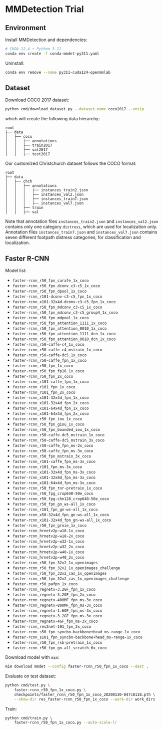 # MMDetection Trial

## Environment

Install MMDetection and dependencies:

```bash
# CUDA 12.4 + Python 3.11
conda env create -f conda-mmdet-py311.yaml
```

Uninstall:

```bash
conda env remove --name py311-cuda124-openmmlab
```

## Dataset

Download COCO 2017 dataset:

```bash
python cmd/download_dataset.py --dataset-name coco2017 --unzip
```

which will create the following data hierarchy:

```plaintext
root
├── data
│   ├── coco
│   │   ├── annotations
│   │   ├── train2017
│   │   ├── val2017
│   │   ├── test2017
```

Our customized Christchurch dataset follows the COCO format:

```plaintext
root
├── data
│   ├── chch
│   │   ├── annotations
│   │   │   ├── instances_train2.json
│   │   │   ├── instances_val2.json
│   │   │   ├── instances_train7.json
│   │   │   ├── instances_val7.json
│   │   ├── train
│   │   ├── val
```

Note that annotation files `instances_train2.json` and `instances_val2.json`
contains only one category `distress`, which are used for localization only.
Annotation files `instances_train7.json` and `instances_val7.json` contains
seven different footpath distress categories, for classification and
localization.

## Faster R-CNN

Model list:

- `faster-rcnn_r50_fpn_carafe_1x_coco`
- `faster-rcnn_r50_fpn_dconv_c3-c5_1x_coco`
- `faster-rcnn_r50_fpn_dpool_1x_coco`
- `faster-rcnn_r101-dconv-c3-c5_fpn_1x_coco`
- `faster-rcnn_x101-32x4d-dconv-c3-c5_fpn_1x_coco`
- `faster-rcnn_r50_fpn_mdconv_c3-c5_1x_coco`
- `faster-rcnn_r50_fpn_mdconv_c3-c5_group4_1x_coco`
- `faster-rcnn_r50_fpn_mdpool_1x_coco`
- `faster-rcnn_r50_fpn_attention_1111_1x_coco`
- `faster-rcnn_r50_fpn_attention_0010_1x_coco`
- `faster-rcnn_r50_fpn_attention_1111_dcn_1x_coco`
- `faster-rcnn_r50_fpn_attention_0010_dcn_1x_coco`
- `faster-rcnn_r50-caffe-c4_1x_coco`
- `faster-rcnn_r50-caffe-c4_mstrain_1x_coco`
- `faster-rcnn_r50-caffe-dc5_1x_coco`
- `faster-rcnn_r50-caffe_fpn_1x_coco`
- `faster-rcnn_r50_fpn_1x_coco`
- `faster-rcnn_r50_fpn_fp16_1x_coco`
- `faster-rcnn_r50_fpn_2x_coco`
- `faster-rcnn_r101-caffe_fpn_1x_coco`
- `faster-rcnn_r101_fpn_1x_coco`
- `faster-rcnn_r101_fpn_2x_coco`
- `faster-rcnn_x101-32x4d_fpn_1x_coco`
- `faster-rcnn_x101-32x4d_fpn_2x_coco`
- `faster-rcnn_x101-64x4d_fpn_1x_coco`
- `faster-rcnn_x101-64x4d_fpn_2x_coco`
- `faster-rcnn_r50_fpn_iou_1x_coco`
- `faster-rcnn_r50_fpn_giou_1x_coco`
- `faster-rcnn_r50_fpn_bounded_iou_1x_coco`
- `faster-rcnn_r50-caffe-dc5_mstrain_1x_coco`
- `faster-rcnn_r50-caffe-dc5_mstrain_3x_coco`
- `faster-rcnn_r50-caffe_fpn_ms-2x_coco`
- `faster-rcnn_r50-caffe_fpn_ms-3x_coco`
- `faster-rcnn_r50_fpn_mstrain_3x_coco`
- `faster-rcnn_r101-caffe_fpn_ms-3x_coco`
- `faster-rcnn_r101_fpn_ms-3x_coco`
- `faster-rcnn_x101-32x4d_fpn_ms-3x_coco`
- `faster-rcnn_x101-32x8d_fpn_ms-3x_coco`
- `faster-rcnn_x101-64x4d_fpn_ms-3x_coco`
- `faster-rcnn_r50_fpn_tnr-pretrain_1x_coco`
- `faster-rcnn_r50_fpg_crop640-50e_coco`
- `faster-rcnn_r50_fpg-chn128_crop640-50e_coco`
- `faster-rcnn_r50_fpn_gn_ws-all_1x_coco`
- `faster-rcnn_r101_fpn_gn-ws-all_1x_coco`
- `faster-rcnn_x50-32x4d_fpn_gn-ws-all_1x_coco`
- `faster-rcnn_x101-32x4d_fpn_gn-ws-all_1x_coco`
- `faster-rcnn_r50_fpn_groie_1x_coco`
- `faster-rcnn_hrnetv2p-w18-1x_coco`
- `faster-rcnn_hrnetv2p-w18-2x_coco`
- `faster-rcnn_hrnetv2p-w32-1x_coco`
- `faster-rcnn_hrnetv2p-w32_2x_coco`
- `faster-rcnn_hrnetv2p-w40-1x_coco`
- `faster-rcnn_hrnetv2p-w40_2x_coco`
- `faster-rcnn_r50_fpn_32x2_1x_openimages`
- `faster-rcnn_r50_fpn_32x2_1x_openimages_challenge`
- `faster-rcnn_r50_fpn_32x2_cas_1x_openimages`
- `faster-rcnn_r50_fpn_32x2_cas_1x_openimages_challenge`
- `faster-rcnn_r50_pafpn_1x_coco`
- `faster-rcnn_regnetx-3.2GF_fpn_1x_coco`
- `faster-rcnn_regnetx-3.2GF_fpn_2x_coco`
- `faster-rcnn_regnetx-400MF_fpn_ms-3x_coco`
- `faster-rcnn_regnetx-800MF_fpn_ms-3x_coco`
- `faster-rcnn_regnetx-1.6GF_fpn_ms-3x_coco`
- `faster-rcnn_regnetx-3.2GF_fpn_ms-3x_coco`
- `faster-rcnn_regnetx-4GF_fpn_ms-3x_coco`
- `faster-rcnn_res2net-101_fpn_2x_coco`
- `faster-rcnn_s50_fpn_syncbn-backbone+head_ms-range-1x_coco`
- `faster-rcnn_s101_fpn_syncbn-backbone+head_ms-range-1x_coco`
- `faster-rcnn_r50_fpn_rsb-pretrain_1x_coco`
- `faster-rcnn_r50_fpn_gn-all_scratch_6x_coco`

Download model with `mim`:

```bash
mim download mmdet --config faster-rcnn_r50_fpn_1x_coco --dest .
```

Evaluate on test dataset:

```bash
python cmd/test.py \
    faster-rcnn_r50_fpn_1x_coco.py \
    checkpoints/faster_rcnn_r50_fpn_1x_coco_20200130-047c8118.pth \
    --show-dir res_faster-rcnn_r50_fpn_1x_coco --work-dir work_dirs
```

Train:

```bash
python cmd/train.py \
    faster-rcnn_r50_fpn_1x_coco.py --auto-scale-lr
```
